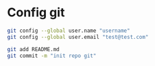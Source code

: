 # Config git
```bash
git config --global user.name "username"
git config --global user.email "test@test.com"
```


```bash
git add README.md 
git commit -m "init repo git"
```

